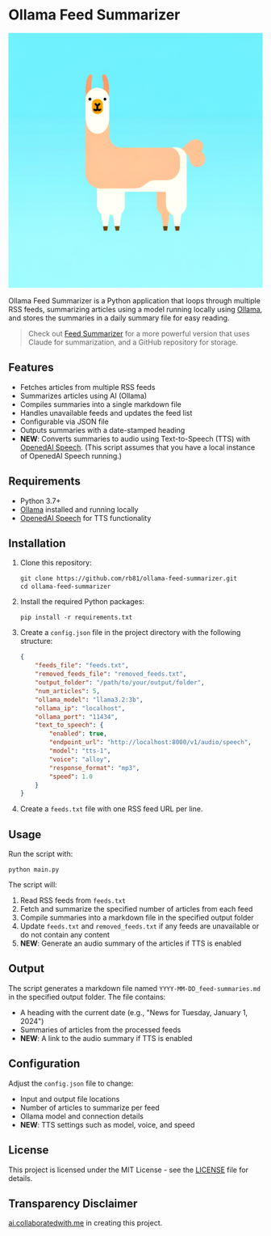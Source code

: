 # Ollama Feed Summarizer

![Feed Summarizer](/header.png)

Ollama Feed Summarizer is a Python application that loops through multiple RSS feeds, summarizing articles using a model running locally using [Ollama](https://github.com/ollama/ollama), and stores the summaries in a daily summary file for easy reading.

> Check out [Feed Summarizer](https://github.com/rb81/feed-summarizer) for a more powerful version that uses Claude for summarization, and a GitHub repository for storage.

## Features

- Fetches articles from multiple RSS feeds
- Summarizes articles using AI (Ollama)
- Compiles summaries into a single markdown file
- Handles unavailable feeds and updates the feed list
- Configurable via JSON file
- Outputs summaries with a date-stamped heading
- **NEW**: Converts summaries to audio using Text-to-Speech (TTS) with [OpenedAI Speech](https://github.com/matatonic/openedai-speech.git). (This script assumes that you have a local instance of OpenedAI Speech running.)

## Requirements

- Python 3.7+
- [Ollama](https://ollama.com/) installed and running locally
- [OpenedAI Speech](https://github.com/matatonic/openedai-speech.git) for TTS functionality

## Installation

1. Clone this repository:
   ```
   git clone https://github.com/rb81/ollama-feed-summarizer.git
   cd ollama-feed-summarizer
   ```

2. Install the required Python packages:
   ```
   pip install -r requirements.txt
   ```

3. Create a `config.json` file in the project directory with the following structure:
   ```json
   {
       "feeds_file": "feeds.txt",
       "removed_feeds_file": "removed_feeds.txt",
       "output_folder": "/path/to/your/output/folder",
       "num_articles": 5,
       "ollama_model": "llama3.2:3b",
       "ollama_ip": "localhost",
       "ollama_port": "11434",
       "text_to_speech": {
           "enabled": true,
           "endpoint_url": "http://localhost:8000/v1/audio/speech",
           "model": "tts-1",
           "voice": "alloy",
           "response_format": "mp3",
           "speed": 1.0
       }
   }
   ```

4. Create a `feeds.txt` file with one RSS feed URL per line.

## Usage

Run the script with:

```
python main.py
```

The script will:

1. Read RSS feeds from `feeds.txt`
2. Fetch and summarize the specified number of articles from each feed
3. Compile summaries into a markdown file in the specified output folder
4. Update `feeds.txt` and `removed_feeds.txt` if any feeds are unavailable or do not contain any content
5. **NEW**: Generate an audio summary of the articles if TTS is enabled

## Output

The script generates a markdown file named `YYYY-MM-DD_feed-summaries.md` in the specified output folder. The file contains:

- A heading with the current date (e.g., "News for Tuesday, January 1, 2024")
- Summaries of articles from the processed feeds
- **NEW**: A link to the audio summary if TTS is enabled

## Configuration

Adjust the `config.json` file to change:

- Input and output file locations
- Number of articles to summarize per feed
- Ollama model and connection details
- **NEW**: TTS settings such as model, voice, and speed

## License

This project is licensed under the MIT License - see the [LICENSE](LICENSE) file for details.

## Transparency Disclaimer

[ai.collaboratedwith.me](ai.collaboratedwith.me) in creating this project.
